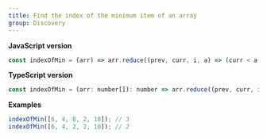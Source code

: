 ```yaml
---
title: Find the index of the minimum item of an array
group: Discovery
---
```


**JavaScript version**

```js
const indexOfMin = (arr) => arr.reduce((prev, curr, i, a) => (curr < a[prev] ? i : prev), 0);
```

**TypeScript version**

```js
const indexOfMin = (arr: number[]): number => arr.reduce((prev, curr, i, a) => (curr < a[prev] ? i : prev), 0);
```

**Examples**

```js
indexOfMin([6, 4, 8, 2, 10]); // 3
indexOfMin([6, 4, 2, 2, 10]); // 2
```
